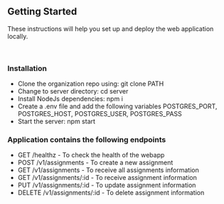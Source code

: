 ## Getting Started
These instructions will help you set up and deploy the web application locally.

 
### Installation
- Clone the organization repo using: git clone PATH
- Change to server directory: cd server
- Install NodeJs dependencies: npm i
- Create a .env file and add the following variables POSTGRES_PORT, POSTGRES_HOST, POSTGRES_USER, POSTGRES_PASS
- Start the server: npm start
 
### Application contains the following endpoints
- GET /healthz - To check the health of the webapp
- POST /v1/assignments - To create a new assignment
- GET /v1/assignments - To receive all assignments information
- GET /v1/assignments/:id - To receive assignment information
- PUT /v1/assignments/:id - To update assignment information
- DELETE /v1/assignments/:id - To delete assignment information